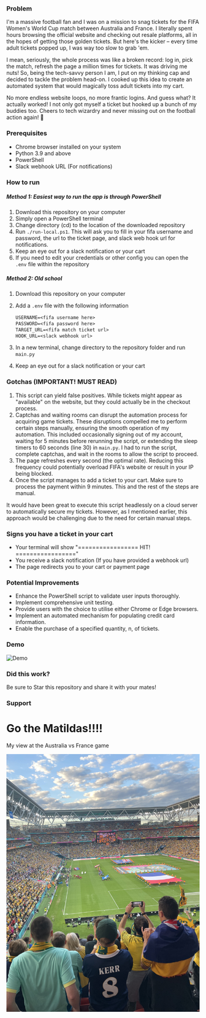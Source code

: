 ### Problem

I'm a massive football fan and I was on a mission to snag tickets for the FIFA Women's World Cup match between Australia and France. I literally spent hours browsing the official website and checking out resale platforms, all in the hopes of getting those golden tickets. But here's the kicker – every time adult tickets popped up, I was way too slow to grab 'em.

I mean, seriously, the whole process was like a broken record: log in, pick the match, refresh the page a million times for tickets. It was driving me nuts! So, being the tech-savvy person I am, I put on my thinking cap and decided to tackle the problem head-on. I cooked up this idea to create an automated system that would magically toss adult tickets into my cart.

No more endless website loops, no more frantic logins. And guess what? It actually worked! I not only got myself a ticket but hooked up a bunch of my buddies too. Cheers to tech wizardry and never missing out on the football action again! 🎉

### Prerequisites

- Chrome browser installed on your system
- Python 3.9 and above
- PowerShell
- Slack webhook URL (For notifications)

### How to run

##### Method 1: Easiest way to run the app is through PowerShell

1. Download this repository on your computer
2. Simply open a PowerShell terminal
3. Change directory (cd) to the location of the downloaded repository
4. Run `./run-local.ps1`. This will ask you to fill in your fifa username and password, the url to the ticket page, and slack web hook url for notifications. 
5. Keep an eye out for a slack notification or your cart
6. If you need to edit your credentials or other config you can open the `.env` file within the repository

##### Method 2: Old school

1. Download this repository on your computer

2. Add a `.env` file with the following information 
   ```
   USERNAME=<fifa username here>
   PASSWORD=<fifa password here>
   TARGET_URL=<fifa match ticket url>
   HOOK_URL=<slack webhook url>
   ```

3. In a new terminal, change directory to the repository folder and run `main.py`

4. Keep an eye out for a slack notification or your cart

### Gotchas (IMPORTANT! MUST READ)

1. This script can yield false positives. While tickets might appear as "available" on the website, but they could actually be in the checkout process.
2. Captchas and waiting rooms can disrupt the automation process for acquiring game tickets. These disruptions compelled me to perform certain steps manually, ensuring the smooth operation of my automation. This included occasionally signing out of my account, waiting for 5 minutes before rerunning the script, or extending the sleep timers to 60 seconds (line 30) in `main.py`. I had to run the script, complete captchas, and wait in the rooms to allow the script to proceed.
3. The page refreshes every second (the optimal rate). Reducing this frequency could potentially overload FIFA's website or result in your IP being blocked.
4. Once the script manages to add a ticket to your cart. Make sure to process the payment within 9 minutes. This and the rest of the steps are manual. 

It would have been great to execute this script headlessly on a cloud server to automatically secure my tickets. However, as I mentioned earlier, this approach would be challenging due to the need for certain manual steps.

### Signs you have a ticket in your cart

- Your terminal will show "=================  HIT! ================="
- You receive a slack notification (If you have provided a webhook url)
- The page redirects you to your cart or payment page

### Potential Improvements

- Enhance the PowerShell script to validate user inputs thoroughly.
- Implement comprehensive unit testing.
- Provide users with the choice to utilise either Chrome or Edge browsers.
- Implement an automated mechanism for populating credit card information.
- Enable the purchase of a specified quantity, n, of tickets.

### Demo

![Demo](https://github.com/jsantias/fifa-wwc-2023-ticket-fetcher/blob/main/images/demo.gif)

### Did this work?

Be sure to Star this repository and share it with your mates!

### Support

[Buy me a coffee!]: https://bmc.link/jbsantias

# Go the Matildas!!!!

My view at the Australia vs France game

![IMG_9014](https://github.com/jsantias/fifa-wwc-2023-ticket-fetcher/blob/main/images/IMG_9014.jpg)